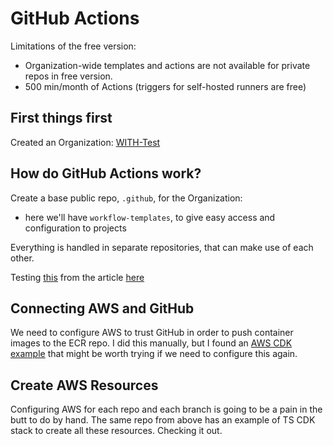 # GitHub Actions

Limitations of the free version:
- Organization-wide templates and actions are not available for private repos in free version.
- 500 min/month of Actions (triggers for self-hosted runners are free)

## First things first

Created an Organization: [WITH-Test](https://github.com/WITH-Test)

## How do GitHub Actions work?

Create a base public repo, `.github`, for the Organization:
- here we'll have `workflow-templates`, to give easy access and configuration to projects

Everything is handled in separate repositories, that can make use of each other.

Testing [this](https://github.com/MartinHeinz/workflows/blob/v1.0.0/.github/workflows/python-container-ci.yml) from the article [here](https://dev.to/martinheinz/ultimate-ci-pipeline-for-all-of-your-python-projects-2ob8)

## Connecting AWS and GitHub

We need to configure AWS to trust GitHub in order to push container images to the ECR repo.
I did this manually, but I found an [AWS CDK example](https://github.com/dannysteenman/aws-cdk-examples/tree/main/openid-connect-github) that might be worth trying if we need to configure this again.

## Create AWS Resources

Configuring AWS for each repo and each branch is going to be a pain in the butt to do by hand.
The same repo from above has an example of TS CDK stack to create all these resources. Checking it out.
